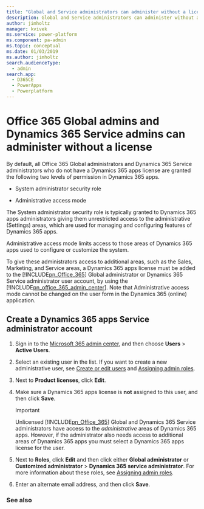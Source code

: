 ```yaml
---
title: "Global and Service administrators can administer without a license | MicrosoftDocs"
description: Global and Service administrators can administer without a license 
author: jimholtz
manager: kvivek
ms.service: power-platform
ms.component: pa-admin
ms.topic: conceptual
ms.date: 01/03/2019
ms.author: jimholtz
search.audienceType: 
  - admin
search.app: 
  - D365CE
  - PowerApps
  - Powerplatform
---
```

# Office 365 Global admins and Dynamics 365 Service admins can administer without a license

By default, all Office 365 Global administrators and Dynamics 365 Service administrators who do not have a Dynamics 365 apps license are granted the following two levels of permission in Dynamics 365 apps.  
  
-   System administrator security role  
  
-   Administrative access mode  
  
The System administrator security role is typically granted to Dynamics 365 apps administrators giving them unrestricted access to the administrative (Settings) areas, which are used for managing and configuring features of Dynamics 365 apps.  
  
Administrative access mode limits access to those areas of Dynamics 365 apps used to configure or customize the system.  
  
To give these administrators access to additional areas, such as the Sales, Marketing, and Service areas, a Dynamics 365 apps license must be added to the [!INCLUDE[pn_Office_365](../includes/pn-office-365.md)] Global administrator or Dynamics 365 Service administrator user account, by using the [!INCLUDE[pn_office_365_admin_center](../includes/pn-office-365-admin-center.md)]. Note that Administrative access mode cannot be changed on the user form in the Dynamics 365 (online) application.  
  
## Create a Dynamics 365 apps Service administrator account  
  
1. Sign in to the [Microsoft 365 admin center](https://admin.microsoft.com), and then choose **Users** > **Active Users**.  
  
2. Select an existing user in the list. If you want to create a new administrative user, see [Create or edit users](https://support.office.com/article/Create-or-edit-users-435ccec3-09dd-4587-9ebd-2f3cad6bc2bc) and [Assigning admin roles](https://support.office.com/article/Assign-admin-roles-in-Office-365-eac4d046-1afd-4f1a-85fc-8219c79e1504).  
  
3. Next to **Product licenses**, click **Edit**.  
  
4. Make sure a Dynamics 365 apps license is **not** assigned to this user, and then click **Save**.  
  
   > [!IMPORTANT]
   > Unlicensed [!INCLUDE[pn_Office_365](../includes/pn-office-365.md)] Global and Dynamics 365 Service administrators have access to the *administrative* areas of Dynamics 365 apps. However, if the administrator also needs access to additional areas of Dynamics 365 apps you must select a Dynamics 365 apps license for the user.  
  
5. Next to **Roles**, click **Edit** and then click either **Global administrator** or **Customized administrator** > **Dynamics 365 service administrator**. For more information about these roles, see [Assigning admin roles](https://support.office.com/article/Assign-admin-roles-in-Office-365-eac4d046-1afd-4f1a-85fc-8219c79e1504).  
  
6. Enter an alternate email address, and then click **Save**.  
  
### See also  

